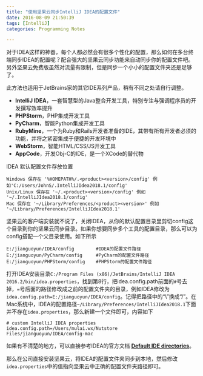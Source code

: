 ```yaml
---
title: "使用坚果云同步IntelliJ IDEA的配置文件"
date: 2016-08-09 21:50:39
tags: [IntelliJ]
categories: Programming Notes

---
```


对于IDEA这样的神器，每个人都必然会有很多个性化的配置，那么如何在多台终端同步IDEA的配置呢？配合强大的坚果云同步功能来自动同步你的配置文件吧。另外坚果云免费版虽然对流量有限制，但是同步一个小小的配置文件夹还是足够了。

此方法也适用于JetBrains家的其它IDE系列产品，稍有不同之处请自行调整。
- **IntelliJ IDEA**，一套智慧型的Java整合开发工具，特别专注与强调程序员的开发撰写效率提升
- **PHPStorm**，PHP集成开发工具
- **PyCharm**，智能Python集成开发工具
- **RubyMine**，一个为Ruby和Rails开发者准备的IDE，其带有所有开发者必须的功能，并将之紧密集成于便捷的开发环境中
- **WebStorm**，智能HTML/CSS/JS开发工具
- **AppCode**，开发Obj-C的IDE，是一个XCode的替代物

IDEA 默认配置文件存放位置
```
Windows 保存在 '%HOMEPATH%/.<product><version>/config' 例如'C:/Users/JohnS/.IntelliJIdea2018.1/config'
Unix/Linux 保存在 '~/.<product><version>/config' 例如 '~/.IntelliJIdea2018.1/config'
Mac 保存在 '~/Library/Preferences/<product><version>' 例如 '~/Library/Preferences/IntelliJIdea2018.1'
```
坚果云的客户端安装就不说了，关闭IDEA，从你的默认配置目录里剪切config这个目录到你的坚果云同步目录。如果你想要同步多个工具的配置目录，那么可以为config搭配一个父目录使用。如下所示
```
E:/jianguoyun/IDEA/config        #IDEA的配置文件路径
E:/jianguoyun/PyCharm/config     #PyCharm的配置文件路径
E:/jianguoyun/PHPStorm/config    #PHPStorm的配置文件路径
```

打开IDEA安装目录`C:/Program Files (x86)/JetBrains/IntelliJ IDEA 2016.2/bin/idea.properties`，找到第8行，把idea.config.path前面的`#`号去掉，`=`号后面的路径修改成之前的配置文件夹的目录，例如IDEA修改为`idea.config.path=E:/jianguoyun/IDEA/config`。记得把路径中的“\”换成“/”。在Mac系统中，IDEA的配置路径`~/Library/Preferences/IntelliJIdea2018.1`下面并不存在`idea.properties`，那么新建一个文件即可，内容如下
```
# custom IntelliJ IDEA properties
idea.config.path=/Users/mulai.wx/Nutstore Files/jianguoyun/IDEA/config-mac
```
如果有不清楚的地方，可以直接参考IDEA的官方文档 [**Default IDE directories**](https://www.jetbrains.com/help/idea/tuning-the-ide.html#default-dirs)。

那么在公司直接安装坚果云，将IDEA的配置文件夹同步到本地，然后修改`idea.properties`中的值指向坚果云中正确的配置文件夹路径即可。